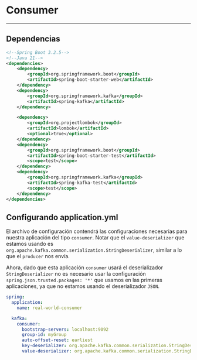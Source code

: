 # Consumer

---

## Dependencias

````xml
<!--Spring Boot 3.2.5-->
<!--Java 21-->
<dependencies>
    <dependency>
        <groupId>org.springframework.boot</groupId>
        <artifactId>spring-boot-starter-web</artifactId>
    </dependency>
    <dependency>
        <groupId>org.springframework.kafka</groupId>
        <artifactId>spring-kafka</artifactId>
    </dependency>

    <dependency>
        <groupId>org.projectlombok</groupId>
        <artifactId>lombok</artifactId>
        <optional>true</optional>
    </dependency>
    <dependency>
        <groupId>org.springframework.boot</groupId>
        <artifactId>spring-boot-starter-test</artifactId>
        <scope>test</scope>
    </dependency>
    <dependency>
        <groupId>org.springframework.kafka</groupId>
        <artifactId>spring-kafka-test</artifactId>
        <scope>test</scope>
    </dependency>
</dependencies>
````

## Configurando application.yml

El archivo de configuración contendrá las configuraciones necesarias para nuestra aplicación del tipo `consumer`.
Notar que el `value-deserializer` que estamos usando es `org.apache.kafka.common.serialization.StringDeserializer`,
similar a lo que el `producer` nos envía.

Ahora, dado que esta aplicación `consumer` usará el deserializador `StringDeserializer` no es necesario usar la
configuración `spring.json.trusted.packages: '*'` que usamos en las primeras aplicaciones, ya que no estamos
usando el deserializador `JSON`.

````yaml
spring:
  application:
    name: real-world-consumer

  kafka:
    consumer:
      bootstrap-servers: localhost:9092
      group-id: myGroup
      auto-offset-reset: earliest
      key-deserializer: org.apache.kafka.common.serialization.StringDeserializer
      value-deserializer: org.apache.kafka.common.serialization.StringDeserializer
````
